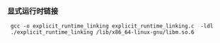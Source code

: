 ### 显式运行时链接
```shell
 gcc -o explicit_runtime_linking explicit_runtime_linking.c  -ldl
 ./explicit_runtime_linking /lib/x86_64-linux-gnu/libm.so.6 
```